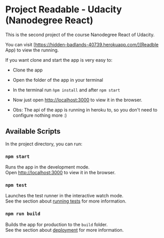 # Project Readable - Udacity (Nanodegree React)

This is the second project of the course Nanodegree React of Udacity.

You can visit [https://hidden-badlands-40739.herokuapp.com/](Readble App) to view the running.

If you want clone and start the app is very easy to:

* Clone the app
* Open the folder of the app in your terminal
* In the terminal run `ǹpm install` and after `npm start`
* Now just open [http://localhost:3000](http://localhost:3000) to view it in the browser.

* Obs: The api of the app is running in heroku to, so you don't need to configure nothing more :)

## Available Scripts

In the project directory, you can run:

### `npm start`

Runs the app in the development mode.<br>
Open [http://localhost:3000](http://localhost:3000) to view it in the browser.

### `npm test`

Launches the test runner in the interactive watch mode.<br>
See the section about [running tests](#running-tests) for more information.

### `npm run build`

Builds the app for production to the `build` folder.<br>
See the section about [deployment](#deployment) for more information.